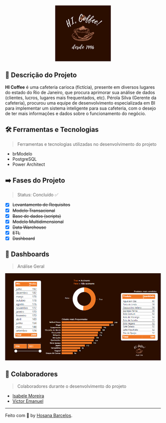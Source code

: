 <p align="center">
    <img alt="HICoffee" src="https://github.com/hosanabarcelos/HI-coffee/blob/main/.github/logo.jpeg" width="180" height="180" />
</p>

## 🔎 Descrição do Projeto 

**HI Coffee** é uma cafeteria carioca (fictícia), presente em diversos lugares do estado do Rio de Janeiro, que procura aprimorar sua análise de dados (clientes, lucros, lugares mais frequentados, etc). Pérola Silva (Gerente da cafeteria), procurou uma equipe de desenvolvimento especializada em BI para implementar um sistema inteligente para sua cafeteria, com o desejo de ter mais informações e dados sobre o funcionamento do negócio.

## 🛠️ Ferramentas e Tecnologias 

> Ferramentas e tecnologias utilizadas no desenvolvimento do projeto

- brModelo
- PostgreSQL
- Power Architect

## ➡️ Fases do Projeto 

> Status: Concluído ✅
 - [x] <s>Levantamento de Requisitos</s>
 - [x] <s>Modelo Transacional</s>
 - [x] <s>Base de dados (scripts)</s>
 - [x] <s>Modelo Multidimensional</s>
 - [x] <s>Data Warehouse</s>
 - [x] <s>ETL</s>
 - [x] <s>Dashboard</s>
 
 ## 🎨 Dashboards 
 
 > Análise Geral
 <p>
    <img alt="Dashboard" src="https://github.com/hosanabarcelos/HI-coffee/blob/main/5%20-%20Dashboards/Imagens/Dashboard.png" width="600"/>
</p>

 ## 👥 Colaboradores 
 
 > Colaboradores durante o desenvolvimento do projeto
- [Isabele Moreira](https://github.com/IsabeleMoreira)
- [Victor Emanuel](https://github.com/VictorEMF/Live-Book) 

---
Feito com 🤎 by [Hosana Barcelos](https://github.com/hosanabarcelos).

